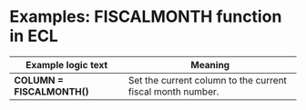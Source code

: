 
# Examples: FISCALMONTH function in ECL 

|Example logic text|Meaning|
|------------------|-------|
|**COLUMN = FISCALMONTH()**|Set the current column to the current fiscal month number.|

  